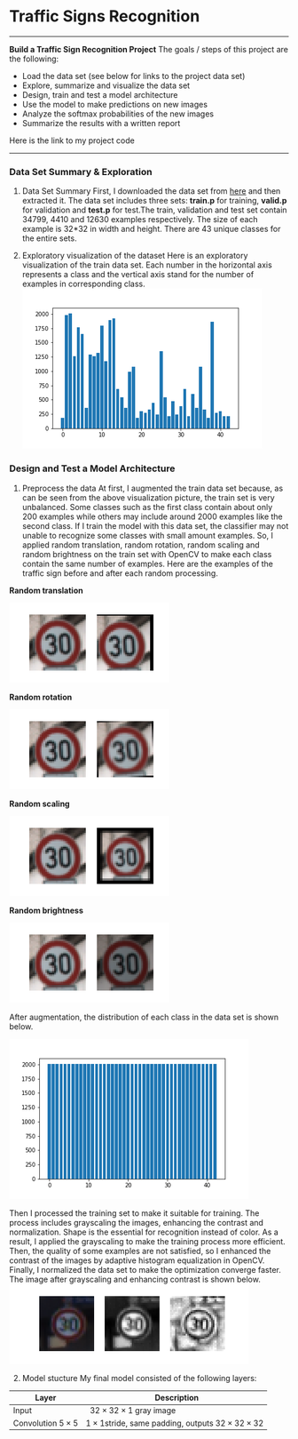 <script type="text/javascript" src="http://cdn.mathjax.org/mathjax/latest/MathJax.js?config=default"></script>
# Traffic Signs Recognition
---
**Build a Traffic Sign Recognition Project**
The goals / steps of this project are the following:
- Load the data set (see below for links to the project data set)
- Explore, summarize and visualize the data set
- Design, train and test a model architecture
- Use the model to make predictions on new images
- Analyze the softmax probabilities of the new images
- Summarize the results with a written report

Here is the link to my project code

-------

### Data Set Summary & Exploration
1. Data Set Summary
First, I downloaded the data set from [here](https://s3-us-west-1.amazonaws.com/udacity-selfdrivingcar/traffic-signs-data.zip) and then extracted it. The data set includes three sets: **train.p** for training, **valid.p** for validation and **test.p** for test.The train, validation and test set contain 34799, 4410 and 12630 examples respectively. The size of each example is 32*32 in width and height. There are 43 unique classes for the entire sets.

2. Exploratory visualization of the dataset
Here is an exploratory visualization of the train data set. Each number in the horizontal axis represents a class and the vertical axis stand for the number of examples in corresponding class.
![pics](https://github.com/wastal92/CarND-P2/blob/master/file_pics/p1.png)

### Design and Test a Model Architecture
1. Preprocess the data
At first, I augmented the train data set because, as can be seen from the above visualization picture, the train set is very unbalanced. Some classes such as the first class contain about only 200 examples while others may include around 2000 examples like the second class. If I train the model with this data set, the classifier may not unable to recognize some classes with small amount examples. So, I applied random translation, random rotation, random scaling and random brightness on the train set with OpenCV to make each class contain the same number of examples. Here are the examples of the traffic sign before and after each random processing.

**Random translation**

![trans](https://github.com/wastal92/CarND-P2/blob/master/file_pics/translate.png)

**Random rotation**

![rotation](https://github.com/wastal92/CarND-P2/blob/master/file_pics/rotate.png)

**Random scaling**

![scale](https://github.com/wastal92/CarND-P2/blob/master/file_pics/scale.png)

**Random brightness**

![bright](https://github.com/wastal92/CarND-P2/blob/master/file_pics/brightness.png)

After augmentation, the distribution of each class in the data set is shown below.

![after_aug](https://github.com/wastal92/CarND-P2/blob/master/file_pics/after_augment.png)

Then I processed the training set to make it suitable for training. The process includes grayscaling the images, enhancing the contrast and normalization. Shape is the essential for recognition instead of color. As a result, I applied the grayscaling to make the training process more efficient. Then, the quality of some examples are not satisfied, so I enhanced the contrast of the images by adaptive histogram equalization in OpenCV. Finally, I normalized the data set to make the optimization converge faster.
The image after grayscaling and enhancing contrast is shown below.
![after_process](https://github.com/wastal92/CarND-P2/blob/master/file_pics/process.png)

2. Model stucture
My final model consisted of the following layers:

Layer  |   Description
--------|-----------
Input    |   $32\times32\times1$ gray image
Convolution $5\times5$  |  $1\times1$stride, same padding, outputs $32\times32\times32$


